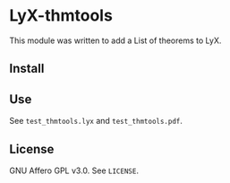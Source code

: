 # LyX-thmtools

This module was written to add a List of theorems to LyX.

## Install



## Use

See `test_thmtools.lyx` and `test_thmtools.pdf`.

## License

GNU Affero GPL v3.0. See `LICENSE`.

